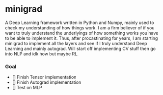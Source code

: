 # minigrad

A Deep Learning framework written in Python and Numpy, mainly used to check my understanding of how things work. I am a firm believer of if you want to truly understand the underlyings of how something works you have to be able to implement it. Thus, after procastinating for years, I am starting minigrad to implement all the layers and see if I truly understand Deep Learning and mainly autograd. Will start off implementing CV stuff then go into NLP and idk how but maybe RL.


### Goal
- [] Finish Tensor implementation
- [] Finish Autograd implementation
- [] Test on MLP